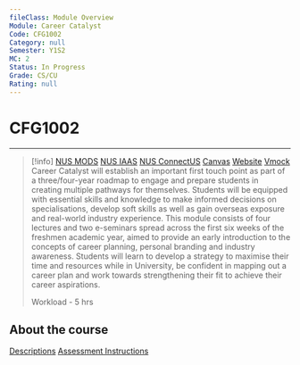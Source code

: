 ```yaml
---
fileClass: Module Overview
Module: Career Catalyst
Code: CFG1002
Category: null
Semester: Y1S2
MC: 2
Status: In Progress
Grade: CS/CU
Rating: null
---
```

# CFG1002
---


>[!info] [NUS MODS](https://nusmods.com/modules/CFG1002/career-catalyst) [NUS IAAS](https://iaas.nus.edu.sg/) [NUS ConnectUS](https://connectus.nus.edu.sg/) [Canvas](https://canvas.nus.edu.sg/courses/37654/modules) [Website](https://nus.edu.sg/cfg/) [Vmock](https://www.vmock.com/dashboard/resume)
>Career Catalyst will establish an important first touch point as part of a three/four-year roadmap to engage and prepare students in creating multiple pathways for themselves. Students will be equipped with essential skills and knowledge to make informed decisions on specialisations, develop soft skills as well as gain overseas exposure and real-world industry experience. This module consists of four lectures and two e-seminars spread across the first six weeks of the freshmen academic year, aimed to provide an early introduction to the concepts of career planning, personal branding and industry awareness. Students will learn to develop a strategy to maximise their time and resources while in University, be confident in mapping out a career plan and work towards strengthening their fit to achieve their career aspirations.
>
>Workload - 5 hrs

## About the course

[Descriptions](Notes/Descriptions.md)
[Assessment Instructions](Notes/Assessment%20Instructions.md)

